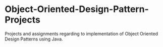 # Object-Oriented-Design-Pattern-Projects
Projects and assignments regarding to implementation of Object Oriented Design Patterns using Java.
